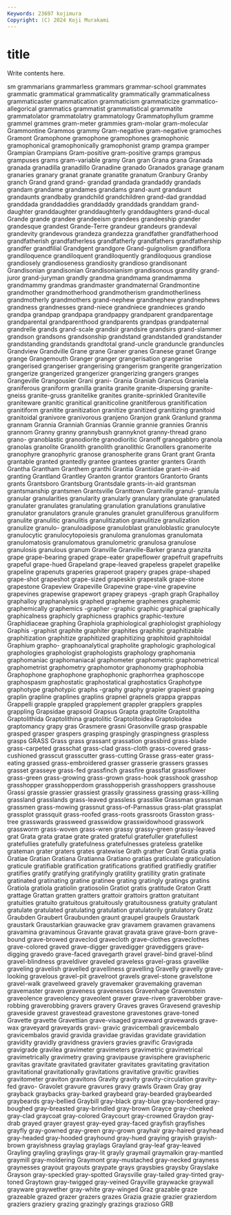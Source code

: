 ```yaml
---
Keywords: 23697 kojimura
Copyright: (C) 2024 Koji Murakami
---
```


# title

Write contents here.



sm grammarians grammarless grammars grammar-school grammates grammatic grammatical
grammaticality grammatically grammaticalness grammaticaster grammatication grammaticism grammaticize grammatico-allegorical grammatics grammatist
grammatistical grammatite grammatolator grammatolatry grammatology Grammatophyllum gramme grammel grammes gram-meter
grammies gram-molar gram-molecular Grammontine Grammos grammy Gram-negative gram-negative gramoches Gramont
Gramophone gramophone gramophones gramophonic gramophonical gramophonically gramophonist gramp grampa gramper
Grampian Grampians Gram-positive gram-positive gramps grampus grampuses grams gram-variable gramy
Gran gran Grana grana Granada granada granadilla granadillo Granadine granado
Granados granage granam granaries granary granat granate granatite granatum Granbury
Granby granch Grand grand grand- grandad grandada grandaddy grandads grandam
grandame grandames grandams grand-aunt grandaunt grandaunts grandbaby grandchild grandchildren grand-dad
granddad granddada granddaddies granddaddy granddads granddam grand-daughter granddaughter granddaughterly granddaughters
grand-ducal Grande grande grandee grandeeism grandees grandeeship grander grandesque grandest
Grande-Terre grandeur grandeurs grandeval grandevity grandevous grandeza grandezza grandfather grandfatherhood
grandfatherish grandfatherless grandfatherly grandfathers grandfathership grandfer grandfilial Grandgent grandgore Grand-guignolism
grandiflora grandiloquence grandiloquent grandiloquently grandiloquous grandiose grandiosely grandioseness grandiosity grandioso
grandisonant Grandisonian grandisonian Grandisonianism grandisonous grandity grand-juror grand-juryman grandly grandma
grandmama grandmamma grandmammy grandmas grandmaster grandmaternal Grandmontine grandmother grandmotherhood grandmotherism
grandmotherliness grandmotherly grandmothers grand-nephew grandnephew grandnephews grandness grandnesses grand-niece grandniece
grandnieces grando grandpa grandpap grandpapa grandpappy grandparent grandparentage grandparental grandparenthood
grandparents grandpas grandpaternal grandrelle grands grand-scale grandsir grandsire grandsirs grand-slammer
grandson grandsons grandsonship grandstand grandstanded grandstander grandstanding grandstands grandtotal grand-uncle
granduncle granduncles Grandview Grandville Grane grane Graner granes Granese granet
Grange grange Grangemouth Granger granger grangerisation grangerise grangerised grangeriser grangerising
grangerism grangerite grangerization grangerize grangerized grangerizer grangerizing grangers granges Grangeville
Grangousier Grani grani- Grania Graniah Granicus Graniela graniferous graniform granilla
granita granite granite-dispersing granite-gneiss granite-gruss granitelike granites granite-sprinkled Graniteville graniteware
granitic granitical graniticoline granitiferous granitification granitiform granitite granitization granitize granitized
granitizing granitoid granitoidal granivore granivorous granjeno Granjon grank Granlund granma
grannam Grannia Granniah Grannias Grannie grannie grannies Grannis grannom Granny
granny grannybush grannyknot granny-thread grano grano- granoblastic granodiorite granodioritic Granoff
granogabbro granola granolas granolite Granolith granolith granolithic Granollers granomerite granophyre
granophyric granose granospherite grans Grant grant Granta grantable granted grantedly
grantee grantees granter granters Granth Grantha Grantham Granthem granthi Grantia
Grantiidae grant-in-aid granting Grantland Grantley Granton grantor grantors Grantorto Grants
grants Grantsboro Grantsburg Grantsdale grants-in-aid grantsman grantsmanship grantsmen Grantsville Granttown
Grantville granul- granula granular granularities granularity granularly granulary granulate granulated
granulater granulates granulating granulation granulations granulative granulator granulators granule granules
granulet granuliferous granuliform granulite granulitic granulitis granulitization granulitize granulization granulize
granulo- granuloadipose granuloblast granuloblastic granulocyte granulocytic granulocytopoiesis granuloma granulomas granulomata
granulomatosis granulomatous granulometric granulosa granulose granulosis granulous granum Granville Granville-Barker
granza granzita grape grape-bearing graped grape-eater grapeflower grapefruit grapefruits grapeful
grape-hued Grapeland grape-leaved grapeless grapelet grapelike grapeline grapenuts graperies graperoot
grapery grapes grape-shaped grape-shot grapeshot grape-sized grapeskin grapestalk grape-stone grapestone
Grapeview Grapeville Grapevine grape-vine grapevine grapevines grapewise grapewort grapey grapeys
-graph graph Graphalloy graphalloy graphanalysis graphed grapheme graphemes graphemic graphemically
graphemics -grapher -graphic graphic graphical graphically graphicalness graphicly graphicness graphics
graphic-texture Graphidiaceae graphing Graphiola graphiological graphiologist graphiology Graphis -graphist graphite
graphiter graphites graphitic graphitizable graphitization graphitize graphitized graphitizing graphitoid graphitoidal
Graphium grapho- graphoanalytical grapholite graphologic graphological graphologies graphologist graphologists graphology
graphomania graphomaniac graphomaniacal graphometer graphometric graphometrical graphometrist graphometry graphomotor graphonomy
graphophobia Graphophone graphophone graphophonic graphorrhea graphoscope graphospasm graphostatic graphostatical graphostatics
Graphotype graphotype graphotypic graphs -graphy graphy grapier grapiest graping graplin
grapline graplines graplins grapnel grapnels grappa grappas Grappelli grapple grappled
grapplement grappler grapplers grapples grappling Grapsidae grapsoid Grapsus Grapta graptolite
Graptolitha Graptolithida Graptolithina graptolitic Graptolitoidea Graptoloidea graptomancy grapy gras Grasmere
grasni Grasonville grasp graspable grasped grasper graspers grasping graspingly graspingness
graspless grasps GRASS Grass grass grassant grassation grassbird grass-blade grass-carpeted
grasschat grass-clad grass-cloth grass-covered grass-cushioned grasscut grasscutter grass-cutting Grasse grass-eater
grass-eating grassed grass-embroidered grasser grasserie grassers grasses grasset grasseye grass-fed
grassfinch grassfire grassflat grassflower grass-green grass-growing grass-grown grass-hook grasshook grasshop
grasshopper grasshopperdom grasshopperish grasshoppers grasshouse Grassi grassie grassier grassiest grassily
grassiness grassing grass-killing grassland grasslands grass-leaved grassless grasslike Grassman grassman
grassmen grass-mowing grassnut grass-of-Parnassus grass-plat grassplat grassplot grassquit grass-roofed grass-roots
grassroots Grasston grass-tree grasswards grassweed grasswidow grasswidowhood grasswork grassworm grass-woven
grass-wren grassy grassy-green grassy-leaved grat Grata grata gratae grate grated
grateful gratefuller gratefullest gratefullies gratefully gratefulness gratefulnesses grateless gratelike grateman
grater graters grates gratewise Grath grather Grati Gratia gratia Gratiae
Gratian Gratiana Gratianna Gratiano gratias graticulate graticulation graticule gratifiable gratification
gratifications gratified gratifiedly gratifier gratifies gratify gratifying gratifyingly gratility gratillity
gratin gratinate gratinated gratinating gratine gratinee grating gratingly gratings gratins
Gratiola gratiola gratiolin gratiosolin Gratiot gratis gratitude Graton Gratt grattage
Grattan gratten gratters grattoir grattoirs gratton gratuitant gratuities gratuito gratuitous
gratuitously gratuitousness gratuity gratulant gratulate gratulated gratulating gratulation gratulatorily gratulatory
Gratz Graubden Graubert Graubunden graunt graupel graupels Graustark graustark Graustarkian
grauwacke grav gravamem gravamen gravamens gravamina gravaminous Gravante gravat gravata
grave grave-born grave-bound grave-browed graveclod gravecloth grave-clothes graveclothes grave-colored graved
grave-digger gravedigger gravediggers grave-digging gravedo grave-faced gravegarth gravel gravel-bind gravel-blind
gravel-blindness graveldiver graveled graveless gravel-grass gravelike graveling gravelish gravelled gravelliness
gravelling Gravelly gravelly grave-looking gravelous gravel-pit gravelroot gravels gravel-stone gravelstone
gravel-walk gravelweed gravely gravemaker gravemaking graveman gravemaster graven graveness gravenesses
Gravenhage Gravenstein graveolence graveolency graveolent graver grave-riven graverobber grave-robbing graverobbing
gravers gravery Graves graves Gravesend graveship graveside gravest gravestead gravestone
gravestones grave-toned Gravette gravette Gravettian grave-visaged graveward gravewards grave-wax graveyard
graveyards gravi- gravic gravicembali gravicembalo gravicembalos gravid gravida gravidae gravidas
gravidate gravidation gravidity gravidly gravidness graviers gravies gravific Gravigrada gravigrade
gravilea gravimeter gravimeters gravimetric gravimetrical gravimetrically gravimetry graving gravipause gravisphere
gravispheric gravitas gravitate gravitated gravitater gravitates gravitating gravitation gravitational gravitationally
gravitations gravitative gravitic gravities gravitometer graviton gravitons Gravity gravity gravity-circulation
gravity-fed gravo- Gravolet gravure gravures gravy grawls Grawn Gray gray
grayback graybacks gray-barked graybeard gray-bearded graybearded graybeards gray-bellied Graybill gray-black
gray-blue gray-bordered gray-boughed gray-breasted gray-brindled gray-brown Grayce gray-cheeked gray-clad graycoat
gray-colored Graycourt gray-crowned Graydon gray-drab grayed grayer grayest gray-eyed gray-faced
grayfish grayfishes grayfly gray-gowned gray-green gray-grown grayhair gray-haired grayhead gray-headed
gray-hooded grayhound gray-hued graying grayish grayish-brown grayishness graylag graylags Grayland
gray-leaf gray-leaved Grayling grayling graylings gray-lit grayly graymail graymalkin gray-mantled
graymill gray-moldering Graymont gray-mustached gray-necked grayness graynesses grayout grayouts graypate
grays graysbies graysby Grayslake Grayson gray-speckled gray-spotted Graysville gray-tailed gray-tinted
gray-toned Graytown gray-twigged gray-veined Grayville graywacke graywall grayware graywether gray-white
gray-winged Graz grazable graze grazeable grazed grazer grazers grazes Grazia
grazie grazier grazierdom graziers graziery grazing grazingly grazings grazioso GRB
